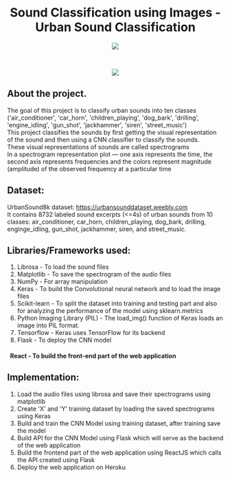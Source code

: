 <h1 align="center">Sound Classification using Images - Urban Sound Classification</h1>

<p align="center">
<img src="https://user-images.githubusercontent.com/39847281/78693980-a05fd600-7919-11ea-96d9-e12e2a12ba3d.JPG"></p>
<br/>
<p align="center">
<img src="https://user-images.githubusercontent.com/39847281/78693594-1879cc00-7919-11ea-81bc-0ce58aae8b19.JPG"></p>

## 

## About the project.
The goal of this project is to classify urban sounds into ten classes ('air_conditioner', 'car_horn', 'children_playing', 'dog_bark', 'drilling', 'engine_idling', 'gun_shot', 'jackhammer', 'siren', 'street_music') <br/>
This project classifies the sounds by first getting the visual representation of the sound and then using a CNN classifier to classify the sounds.<br/>
These visual representations of sounds are called spectrograms <br/>
In a spectrogram representation plot — one axis represents the time, the second axis represents frequencies and the colors represent magnitude (amplitude) of the observed frequency at a particular time<br/>

## Dataset:
UrbanSound8k dataset: https://urbansounddataset.weebly.com <br/>
It contains 8732 labeled sound excerpts (<=4s) of urban sounds from 10 classes: air_conditioner, car_horn, children_playing, dog_bark, drilling, enginge_idling, gun_shot, jackhammer, siren, and street_music.

## Libraries/Frameworks used:
1) Librosa - To load the sound files
2) Matplotlib - To save the spectrogram of the audio files
3) NumPy - For array manipulation
4) Keras - To build the Convolutional neural network and to load the image files
5) Scikit-learn - To split the dataset into training and testing part and also for analyzing the performance of the model using sklearn.metrics
6) Python Imaging Library (PIL) - The load_img() function of Keras loads an image into PIL format.
7) Tensorflow - Keras uses TensorFlow for its backend
8) Flask - To deploy the CNN model

#### &nbsp; React - To build the front-end part of the web application

## Implementation:
1) Load the audio files using librosa and save their spectrograms using matplotlib
2) Create 'X' and 'Y' training dataset by loading the saved spectrograms using Keras
3) Build and train the CNN Model using training dataset, after training save the model
4) Build API for the CNN Model using Flask which will serve as the backend of the web application
5) Build the frontend part of the web application using ReactJS which calls the API created using Flask
6) Deploy the web application on Heroku
